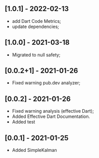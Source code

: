 ## [1.0.1] - 2022-02-13
- add Dart Code Metrics;
- update dependencies;

## [1.0.0] - 2021-03-18
- Migrated to null safety;

## [0.0.2+1] - 2021-01-26
- Fixed warning pub.dev analyzer;

## [0.0.2] - 2021-01-26
- Fixed warning analysis (effective Dart);
- Added Effective Dart Documentation.
- Added test

## [0.0.1] - 2021-01-25
- Added SimpleKalman
